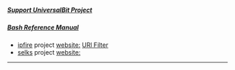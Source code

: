 ##### [Support UniversalBit Project](https://github.com/universalbit-dev/universalbit-dev/tree/main/support)
##### [Bash Reference Manual](https://www.gnu.org/software/bash/manual/html_node/index.html)

* [ipfire](https://en.wikipedia.org/wiki/IPFire)
  project [website:](https://www.ipfire.org/) [URl Filter](https://github.com/universalbit-dev/universalbit-dev/tree/main/ipfire/firewall_logs)
* [selks](https://github.com/StamusNetworks/SELKS/blob/master/README.rst)
  project [website:](https://www.stamus-networks.com/selks)

---
